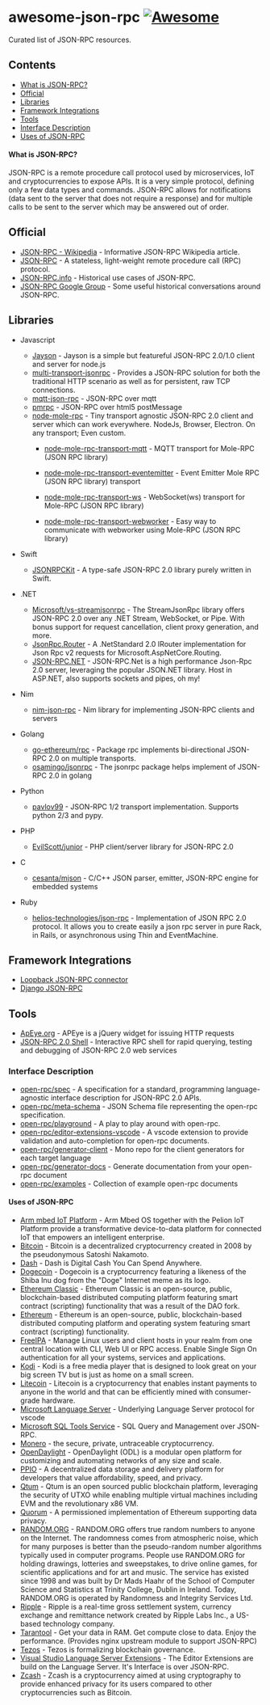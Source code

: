 # awesome-json-rpc [![Awesome](https://awesome.re/badge-flat2.svg)](https://awesome.re)

Curated list of JSON-RPC resources.


## Contents
<!-- TOC -->
- [What is JSON-RPC?](#what-is-json-rpc)
- [Official](#official)
- [Libraries](#libraries)
- [Framework Integrations](#framework-integrations)
- [Tools](#tools)
- [Interface Description](#interface-description)
- [Uses of JSON-RPC](#uses-of-json-rpc)
<!-- /TOC -->

#### What is JSON-RPC?

JSON-RPC is a remote procedure call protocol used by microservices, IoT and cryptocurrencies to expose APIs. It is a very simple protocol, defining only a few data types and commands. JSON-RPC allows for notifications (data sent to the server that does not require a response) and for multiple calls to be sent to the server which may be answered out of order.

## Official

- [JSON-RPC - Wikipedia](https://en.wikipedia.org/wiki/JSON-RPC) - Informative JSON-RPC Wikipedia article.
- [JSON-RPC](https://www.jsonrpc.org/) - A stateless, light-weight remote procedure call (RPC) protocol.
- [JSON-RPC.info](https://json-rpc.info/) - Historical use cases of JSON-RPC.
- [JSON-RPC Google Group](https://groups.google.com/forum/#!forum/json-rpc) - Some useful historical conversations around JSON-RPC.

## Libraries

- Javascript
  - [Jayson](https://github.com/tedeh/jayson) - Jayson is a simple but featureful JSON-RPC 2.0/1.0 client and server for node.js 
  - [multi-transport-jsonrpc](https://www.npmjs.com/package/multitransport-jsonrpc) - Provides a JSON-RPC solution for both the traditional HTTP scenario as well as for persistent, raw TCP connections. 
  - [mqtt-json-rpc](https://github.com/rse/mqtt-json-rpc) - JSON-RPC over mqtt
  - [pmrpc](https://github.com/statianzo/pmrpc) - JSON-RPC over html5 postMessage
  - [node-mole-rpc](https://github.com/koorchik/node-mole-rpc) - Tiny transport agnostic JSON-RPC 2.0 client and server which can work everywhere. NodeJs, Browser, Electron. On any transport; Even custom.
    - [node-mole-rpc-transport-mqtt](https://github.com/koorchik/node-mole-rpc-transport-mqtt) - MQTT transport for Mole-RPC (JSON RPC library)
    - [node-mole-rpc-transport-eventemitter](https://github.com/koorchik/node-mole-rpc-transport-eventemitter) - Event Emitter Mole RPC (JSON RPC library) transport

    - [node-mole-rpc-transport-ws](https://github.com/koorchik/node-mole-rpc-transport-ws) - WebSocket(ws) transport for Mole-RPC (JSON RPC library)
    - [node-mole-rpc-transport-webworker](https://github.com/koorchik/node-mole-rpc-transport-webworker) - Easy way to communicate with webworker using Mole-RPC (JSON RPC library)

- Swift
  - [JSONRPCKit](https://github.com/bricklife/JSONRPCKit) - A type-safe JSON-RPC 2.0 library purely written in Swift.
- .NET
  - [Microsoft/vs-streamjsonrpc](https://github.com/Microsoft/vs-streamjsonrpc) - The StreamJsonRpc library offers JSON-RPC 2.0 over any .NET Stream, WebSocket, or Pipe. With bonus support for request cancellation, client proxy generation, and more.
  - [JsonRpc.Router](https://github.com/edjCase/JsonRpc) - A .NetStandard 2.0 IRouter implementation for Json Rpc v2 requests for Microsoft.AspNetCore.Routing.
  - [JSON-RPC.NET](https://github.com/Astn/JSON-RPC.NET) - JSON-RPC.Net is a high performance Json-Rpc 2.0 server, leveraging the popular JSON.NET library. Host in ASP.NET, also supports sockets and pipes, oh my!
- Nim
  - [nim-json-rpc](https://github.com/status-im/nim-json-rpc) - Nim library for implementing JSON-RPC clients and servers
- Golang
  - [go-ethereum/rpc](https://godoc.org/github.com/ethereum/go-ethereum/rpc) - Package rpc implements bi-directional JSON-RPC 2.0 on multiple transports.
  - [osamingo/jsonrpc](https://github.com/osamingo/jsonrpc) - The jsonrpc package helps implement of JSON-RPC 2.0 in golang
- Python
  - [pavlov99](https://github.com/pavlov99/json-rpc) - JSON-RPC 1/2 transport implementation. Supports python 2/3 and pypy.
- PHP
  - [EvilScott/junior](https://github.com/EvilScott/junior) - PHP client/server library for JSON-RPC 2.0
- C
  - [cesanta/mjson](https://github.com/cesanta/mjson) - C/C++ JSON parser, emitter, JSON-RPC engine for embedded systems
- Ruby
  - [helios-technologies/json-rpc](https://github.com/helios-technologies/json-rpc) - Implementation of JSON RPC 2.0 protocol. It allows you to create easily a json rpc server in pure Rack, in Rails, or asynchronous using Thin and EventMachine.

## Framework Integrations

- [Loopback JSON-RPC connector](https://loopback.io/doc/en/lb2/JSON-RPC-connector.html)
- [Django JSON-RPC](https://github.com/samuraisam/django-json-rpc)

## Tools

- [ApEye.org](https://apeye.org) - APEye is a jQuery widget for issuing HTTP requests
- [JSON-RPC 2.0 Shell](http://software.dzhuvinov.com/json-rpc-2.0-shell.html) - Interactive RPC shell for rapid querying, testing and
debugging of JSON-RPC 2.0 web services

### Interface Description

- [open-rpc/spec](https://github.com/open-rpc/spec) - A specification for a standard, programming language-agnostic interface description for JSON-RPC 2.0 APIs. 
- [open-rpc/meta-schema](https://github.com/open-rpc/meta-schema) - JSON Schema file representing the open-rpc specification.
- [open-rpc/playground](https://github.com/open-rpc/playground) - A play to play around with open-rpc.
- [open-rpc/editor-extensions-vscode](https://github.com/open-rpc/editor-extensions-vscode) - A vscode extension to provide validation and auto-completion for open-rpc documents.
- [open-rpc/generator-client](https://github.com/open-rpc/generator-client) - Mono repo for the client generators for each target language 
- [open-rpc/generator-docs](https://github.com/open-rpc/generator-docs) - Generate documentation from your open-rpc document
- [open-rpc/examples](https://github.com/open-rpc/examples) - Collection of example open-rpc documents

#### Uses of JSON-RPC

- [Arm mbed IoT Platform](https://cloud.mbed.com/docs/current/connecting/json-rpc.html#protocol-translator-register) - Arm Mbed OS together with the Pelion IoT Platform provide a transformative device-to-data platform for connected IoT that empowers an intelligent enterprise.
- [Bitcoin](https://en.bitcoinwiki.org/wiki/JSON-RPC) -  Bitcoin is a decentralized cryptocurrency created in 2008 by the pseudonymous Satoshi Nakamoto.
- [Dash](https://github.com/dashpay/dash) - Dash is Digital Cash You Can Spend Anywhere. 
- [Dogecoin](https://github.com/dogecoin/dogecoin) - Dogecoin is a cryptocurrency featuring a likeness of the Shiba Inu dog from the "Doge" Internet meme as its logo. 
- [Ethereum Classic](https://github.com/ethereumproject/wiki/wiki/JSON-RPC) - Ethereum Classic is an open-source, public, blockchain-based distributed computing platform featuring smart contract (scripting) functionality that was a result of the DAO fork.
- [Ethereum](https://github.com/ethereum/wiki/wiki/JSON-RPC) - Ethereum is an open-source, public, blockchain-based distributed computing platform and operating system featuring smart contract (scripting) functionality. 
- [FreeIPA](https://www.freeipa.org) - Manage Linux users and client hosts in your realm from one central location with CLI, Web UI or RPC access. Enable Single Sign On authentication for all your systems, services and applications. 
- [Kodi](https://kodi.wiki/view/JSON-RPC_API) - Kodi is a free media player that is designed to look great on your big screen TV but is just as home on a small screen.
- [Litecoin](https://github.com/litecoin-project/litecoin) - Litecoin is a cryptocurrency that enables instant payments to anyone in the world and that can be efficiently mined with consumer-grade hardware.
- [Microsoft Language Server](https://docs.microsoft.com/en-us/visualstudio/extensibility/language-server-protocol?view=vs-2017) - Underlying Language Server protocol for vscode
- [Microsoft SQL Tools Service](https://github.com/Microsoft/sqltoolsservice/) - SQL Query and Management over JSON-RPC.
- [Monero](https://github.com/monero-project/monero) - the secure, private, untraceable cryptocurrency.
- [OpenDaylight](https://www.opendaylight.org/) - OpenDaylight (ODL) is a modular open platform for customizing and automating networks of any size and scale. 
- [PPIO](https://www.pp.io) - A decentralized data storage and delivery platform for developers that value affordability, speed, and privacy.
- [Qtum](https://qtumproject.github.io/qtumjs-doc/) - Qtum is an open sourced public blockchain platform, leveraging the security of UTXO while enabling multiple virtual machines including EVM and the revolutionary x86 VM. 
- [Quorum](https://github.com/jpmorganchase/quorum) - A permissioned implementation of Ethereum supporting data privacy.
- [RANDOM.ORG](https://api.random.org/json-rpc/1/) - RANDOM.ORG offers true random numbers to anyone on the Internet. The randomness comes from atmospheric noise, which for many purposes is better than the pseudo-random number algorithms typically used in computer programs. People use RANDOM.ORG for holding drawings, lotteries and sweepstakes, to drive online games, for scientific applications and for art and music. The service has existed since 1998 and was built by Dr Mads Haahr of the School of Computer Science and Statistics at Trinity College, Dublin in Ireland. Today, RANDOM.ORG is operated by Randomness and Integrity Services Ltd.
- [Ripple](https://developers.ripple.com/get-started-with-the-rippled-api.html) - Ripple is a real-time gross settlement system, currency exchange and remittance network created by Ripple Labs Inc., a US-based technology company. 
- [Tarantool](https://github.com/tarantool/nginx_upstream_module) - Get your data in RAM. Get compute close to data. Enjoy the performance. (Provides nginx upstream module to support JSON-RPC)
- [Tezos](https://tezos.gitlab.io/alphanet/tutorials/rpc.html) - Tezos is formalizing blockchain governance.
- [Visual Studio Language Server Extensions](https://code.visualstudio.com/api/language-extensions/language-server-extension-guide) - The Editor Extensions are build on the Language Server. It's Interface is over JSON-RPC.
- [Zcash](https://github.com/zcash/zcash) - Zcash is a cryptocurrency aimed at using cryptography to provide enhanced privacy for its users compared to other cryptocurrencies such as Bitcoin. 
